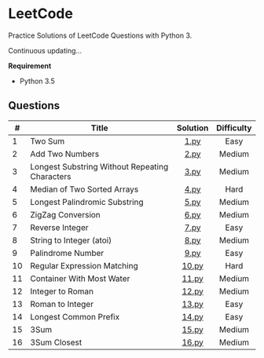 # LeetCode
Practice Solutions of LeetCode Questions with Python 3.

Continuous updating...

**Requirement**  
- Python 3.5  

## Questions


| #	| Title | Solution | Difficulty |
| - | ----- | :------: | :--------: |
| 1 | Two Sum | [1.py](/questions/1.py) | Easy |
| 2 | Add Two Numbers | [2.py](/questions/2.py)  | Medium |
| 3 | Longest Substring Without Repeating Characters | [3.py](/questions/3.py)  | Medium |
| 4 | Median of Two Sorted Arrays | [4.py](/questions/4.py) | Hard |
| 5 | Longest Palindromic Substring | [5.py](/questions/5.py)  | Medium |
| 6 | ZigZag Conversion | [6.py](/questions/6.py)   | Medium |
| 7 | Reverse Integer | [7.py](/questions/7.py)   | Easy |
| 8 | String to Integer (atoi) | [8.py](/questions/8.py)   | Medium |
| 9 | Palindrome Number | [9.py](/questions/9.py) | Easy |
| 10 | Regular Expression Matching | [10.py](/questions/10.py)   | Hard |
| 11 | Container With Most Water | [11.py](/questions/11.py)   | Medium |
| 12 | Integer to Roman | [12.py](/questions/12.py)   | Medium |
| 13 | Roman to Integer | [13.py](/questions/13.py)   | Easy |
| 14 | Longest Common Prefix | [14.py](/questions/14.py)   | Easy |
| 15 | 3Sum | [15.py](/questions/15.py)   | Medium |
| 16 | 3Sum Closest | [16.py](/questions/16.py)   | Medium |